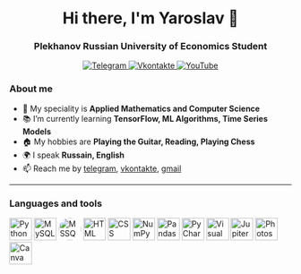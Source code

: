 <div id="header" align="center">
  <h1>Hi there, I'm Yaroslav 👋</h1>
  <h3>Plekhanov Russian University of Economics Student</h3>
</div>

<div id="socials" align="center">
  <a href="https://t.me/FrumsM">
    <img src="https://img.shields.io/badge/Telegram-blue?style=for-the-badge&logo=telegram&logoColor=white" alt="Telegram"/>
  </a>
  <a href="https://vk.com/id217928311">
    <img src="https://img.shields.io/badge/vkontakte-blue?style=for-the-badge&logo=vk&logoColor=white" alt="Vkontakte"/>
  </a>
 <a href="https://www.youtube.com/channel/UCJ_cPTdjr4FSVUA8IUY_zzA">
    <img src="https://img.shields.io/badge/youtube-red?style=for-the-badge&logo=youtube&logoColor=white" alt="YouTube"/>
  </a>
</div>

### About me

- 👷 My speciality is **Applied Mathematics and Computer Science**
- 📚 I’m currently learning **TensorFlow, ML Algorithms, Time Series Models**
- 🏠 My hobbies are **Playing the Guitar, Reading, Playing Chess**
- 🌍 I speak **Russain, English**
- 📫 Reach me by [telegram](https://t.me/FrumsM), [vkontakte](https://vk.com/id217928311), [gmail](mailto:frums199@gmail.com)

---
          
 ### Languages and tools

<img src="https://cdn.jsdelivr.net/gh/devicons/devicon/icons/python/python-original.svg" title="Python" width="40" height="40"/> <img src="https://cdn.jsdelivr.net/gh/devicons/devicon/icons/mysql/mysql-original.svg" title="MySQL" width="40" height="40"/> <img src="https://cdn.jsdelivr.net/gh/devicons/devicon/icons/microsoftsqlserver/microsoftsqlserver-plain.svg" title="MSSQL" width="40" height="40" style="background-color: white; border-radius: 50%;"/> <img
src="https://cdn.jsdelivr.net/gh/devicons/devicon/icons/html5/html5-original.svg" title="HTML" width="40" height="40"/> <img src="https://cdn.jsdelivr.net/gh/devicons/devicon/icons/css3/css3-original.svg" title="CSS" width="40" height="40"/> <img src="https://cdn.jsdelivr.net/gh/devicons/devicon/icons/numpy/numpy-original.svg" title="NumPy" width="40" height="40"/> <img src="https://cdn.jsdelivr.net/gh/devicons/devicon/icons/pandas/pandas-original.svg" title="Pandas" width="40" height="40"/> <img src="https://cdn.jsdelivr.net/gh/devicons/devicon/icons/pycharm/pycharm-original.svg" title="PyCharm" width="40" height="40"/> <img src="https://cdn.jsdelivr.net/gh/devicons/devicon/icons/visualstudio/visualstudio-plain.svg" title="Visual" width="40" height="40"/> <img src="https://cdn.jsdelivr.net/gh/devicons/devicon/icons/jupyter/jupyter-original.svg" title="Jupiter" width="40" height="40"/> <img src="https://cdn.jsdelivr.net/gh/devicons/devicon/icons/photoshop/photoshop-plain.svg" title="Photoshop" width="40" height="40"/> <img
src="https://cdn.jsdelivr.net/gh/devicons/devicon/icons/canva/canva-original.svg" title="Canva" width="40" height="40"/>

          
          
          
          
          
          
